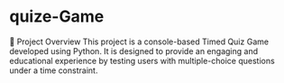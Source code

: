 # quize-Game
📌 Project Overview  This project is a console-based Timed Quiz Game developed using Python. It is designed to provide an engaging and educational experience by testing users with multiple-choice questions under a time constraint. 

